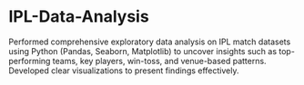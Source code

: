 # IPL-Data-Analysis
Performed comprehensive exploratory data analysis on IPL match datasets using Python (Pandas, Seaborn, Matplotlib) to uncover insights such as top-performing teams, key players, win-toss, and venue-based patterns. Developed clear visualizations to present findings effectively.
